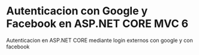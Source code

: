 # Autenticacion con Google y Facebook en ASP.NET CORE MVC 6

Autenticacion en ASP.NET CORE mediante login externos con google y con facebook
